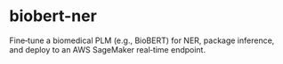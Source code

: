 # biobert-ner
Fine‑tune a biomedical PLM (e.g., BioBERT) for NER, package inference, and deploy to an AWS SageMaker real‑time endpoint.
